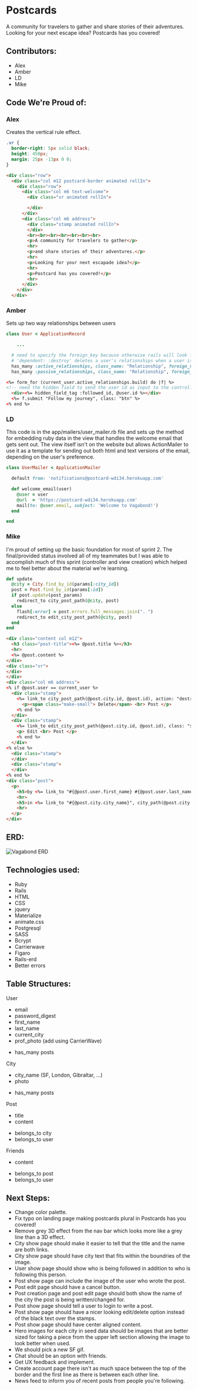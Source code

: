 # Postcards
A community for travelers to gather and share stories of their adventures.
Looking for your next escape idea?  Postcards has you covered!

## Contributors:
- Alex
- Amber
- LD
- Mike

## Code We're Proud of:
### Alex
Creates the vertical rule effect.
```CSS
.vr {
  border-right: 5px solid black;
  height: 450px;
  margin: 25px -13px 0 0;
}
```

```HTML
<div class="row">
  <div class="col m12 postcard-border animated rollIn">
    <div class="row">
      <div class="col m6 text-welcome">
        <div class="vr animated rollIn">

        </div>
      </div>
      <div class="col m6 address">
        <div class="stamp animated rollIn">
        </div>
        <br><br><br><br><br><br><br>
        <p>A community for travelers to gather</p>
        <hr>
        <p>and share stories of their adventures.</p>
        <hr>
        <p>Looking for your next escapade idea?</p>
        <hr>
        <p>Postcard has you covered!</p>
        <hr>
      </div>
    </div>
  </div>
```

### Amber
Sets up two way relationships between users

```Ruby
class User < ApplicationRecord

	...

  # need to specify the foreign_key because otherwise rails will look for a table called "active_relationships" (relationships table has both active and passive relationships)
  # 'dependent: :destroy' deletes a user's relationships when a user is deleted
  has_many :active_relationships, class_name: "Relationship", foreign_key: "follower_id", dependent: :destroy
  has_many :passive_relationships, class_name: "Relationship", foreign_key: "followed_id", dependent: :destroy
```
```HTML
<%= form_for (current_user.active_relationships.build) do |f| %>
<!-- need the hidden field to send the user id as input to the controller -->
  <div><%= hidden_field_tag :followed_id, @user.id %></div>
  <%= f.submit "Follow my journey", class: "btn" %>
<% end %>
```

### LD
This code is in the app/mailers/user_mailer.rb file and sets up the method for embedding ruby data in the view that handles the welcome email that gets sent out. The view itself isn't on the website but allows ActionMailer to use it as a template for sending out both html and text versions of the email, depending on the user's preference.
```Ruby
class UserMailer < ApplicationMailer

  default from: 'notifications@postcard-wdi34.herokuapp.com'

  def welcome_email(user)
    @user = user
    @url  = 'https://postcard-wdi34.herokuapp.com'
    mail(to: @user.email, subject: 'Welcome to Vagabond!')
  end

end
```

### Mike
I'm proud of setting up the basic foundation for most of sprint 2.  The final/provided status involved all
of my teammates but I was able to accomplish much of this sprint (controller and view creation) which
helped me to feel better about the material we're learning.
```Ruby
def update
  @city = City.find_by_id(params[:city_id])
  post = Post.find_by_id(params[:id])
  if post.update(post_params)
    redirect_to city_post_path(@city, post)
  else
    flash[:error] = post.errors.full_messages.join(". ")
    redirect_to edit_city_post_path(@city, post)
  end
end
```
``` HTML
<div class="content col m12">
  <h3 class="post-title"><%= @post.title %></h3>
  <hr>
  <%= @post.content %>
</div>
<div class="vr">
</div>
</div>
<div class="col m6 address">
<% if @post.user == current_user %>
  <div class="stamp">
    <%= link_to city_post_path(@post.city.id, @post.id), action: "destroy", class: "stamp-link" do%>
      <p><span class="make-small"> Delete</span> <br> Post </p>
    <% end %>
  </div>
  <div class="stamp">
    <%= link_to edit_city_post_path(@post.city.id, @post.id), class: "stamp-link" do%>
    <p> Edit <br> Post </p>
    <% end %>
  </div>
<% else %>
  <div class="stamp">
  </div>
  <div class="stamp">
  </div>
<% end %>
<div class="post">
  <p>
    <h5>by <%= link_to "#{@post.user.first_name} #{@post.user.last_name}", user_path(@post.user) %></h5>
    <hr>
    <h5>in <%= link_to "#{@post.city.city_name}", city_path(@post.city.id) %></h5>
    <hr>
  </p>
</div>
```

## ERD:
![Vagabond ERD](http://imgur.com/a/HeftV)

## Technologies used:
- Ruby
- Rails
- HTML
- CSS
- jquery
- Materialize
- animate.css
- Postgresql
- SASS
- Bcrypt
- Carrierwave
- Figaro
- Rails-erd
- Better errors

## Table Structures:
User
- email
- password_digest
- first_name
- last_name
- current_city
- prof_photo (add using CarrierWave)
* has_many posts

City
- city_name (SF, London, Gibraltar, ...)
- photo
* has_many posts

Post
- title
- content
* belongs_to city
* belongs_to user

Friends
- content
* belongs_to post
* belongs_to user

## Next Steps:
- Change color palette.
- Fix typo on landing page making postcards plural in Postcards has you covered!
- Remove grey 3D effect from the nav bar which looks more like a grey line than a 3D effect.
- City show page should make it easier to tell that the title and the name are both links.
- City show page should have city text that fits within the boundries of the image.
- User show page should show who is being followed in addition to who is following this person.
- Post show page can include the image of the user who wrote the post.
- Post edit page should have a cancel button.
- Post creation page and post edit page should both show the name of the city the post is being written/changed for.
- Post show page should tell a user to login to write a post.
- Post show page should have a nicer looking edit/delete option instead of the black text over the stamps.
- Post show page should have center aligned content.
- Hero images for each city in seed data should be images that are better sized for taking a piece from the upper left section allowing the image to look better when used.
- We should pick a new SF gif.
- Chat should be an option with friends.
- Get UX feedback and implement.
- Create account page there isn't as much space between the top of the border and the first line as there is between each other line.
- News feed to inform you of recent posts from people you're following.
